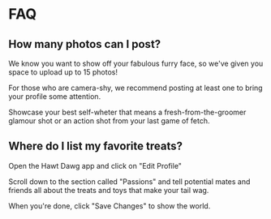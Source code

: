 # FAQ

## How many photos can I post?

We know you want to show off your fabulous furry face, so we've given you space to upload up to 15 photos!

For those who are camera-shy, we recommend posting at least one to bring your profile some attention.

Showcase your best self-wheter that means a fresh-from-the-groomer glamour shot or an action shot from your last game of fetch.

## Where do I list my favorite treats?

Open the Hawt Dawg app and click on "Edit Profile"

Scroll down to the section called "Passions" and tell potential mates and friends all about the treats and toys that make your tail wag.

When you're done, click "Save Changes" to show the world.
